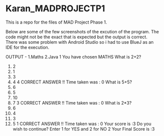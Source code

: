 # Karan_MADPROJECTP1
This is a repo for the files of MAD Project Phase 1.

Below are some of the few screenshots of the excution of the program.
The code might not be the exact that is expected but the output is correct.
There was some problem with Android Studio so i had to use BlueJ as an IDE for the execution.

OUTPUT - 
1.Maths
2.Java
1
You have chosen MATHS
What is 2+2?
1. 2
2. 1
3. 3
4. 4
4
CORRECT ANSWER !!
Time taken was : 0
What is 5+5?
1. 6
2. 5
3. 10
4. 7
3
CORRECT ANSWER !!
Time taken was : 0
What is 2*3?
1. 6
2. 4
3. 3
4. 5
1
CORRECT ANSWER !!
Time taken was : 0
Your score is :3
Do you wish to continue?
Enter 1 for YES and 2 for NO
2
Your Final Score is :3
